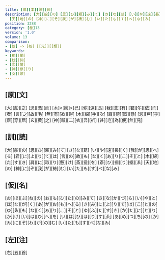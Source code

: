 ```yaml
---
title: [或][本][歌][曰]
description: [大][船][の] [思][ひ][頼][み][て] [さ][な][葛] [い][や][遠][長][く] [我][が][思][へ][る] [君][に][よ][り][て][は] [言][の][故][も] [な][く][あ][り][こ][そ][と] [木][綿][た][す][き] [肩][に][取][り][懸][け] [斎][瓮][を] [斎][ひ][掘][り][据][ゑ]
  [天][地][の] [神][に][ぞ][我][が][祷][む] [い][た][も][す][べ][な][み]
position: 3288
category: [巻]13
version: '1.0'
volume: 13
comparison:
- [始] -> [妨] [[元]][[類]]
keywords:
- [相][聞]
- [枕][詞]
- [恋][情]
- [神][祭][り]
- [女][歌]
---
```


## [原][文]

[大][船][之] [思][憑][而] [木]<[妨]>[己] [弥][遠][長] [我][念][有] [君][尓][依][而][者] [言][之][故][毛] [無][有][欲][得] [木][綿][手][次] [肩][荷][取][懸] [忌][戸][乎] [齋][穿][居] [玄][黄][之] [神][祇][二][衣][吾][祈] [甚][毛][為][便][無][見]

## [訓][読]

[大][船][の] [思][ひ][頼][み][て] [さ][な][葛] [い][や][遠][長][く] [我][が][思][へ][る] [君][に][よ][り][て][は] [言][の][故][も] [な][く][あ][り][こ][そ][と] [木][綿][た][す][き] [肩][に][取][り][懸][け] [斎][瓮][を] [斎][ひ][掘][り][据][ゑ] [天][地][の] [神][に][ぞ][我][が][祷][む] [い][た][も][す][べ][な][み]

## [仮][名]

[お][ほ][ぶ][ね][の] [お][も][ひ][た][の][み][て] [さ][な][か][づ][ら] [い][や][と][ほ][な][が][く] [あ][が][お][も][へ][る] [き][み][に][よ][り][て][は] [こ][と][の][ゆ][ゑ][も] [な][く][あ][り][こ][そ][と] [ゆ][ふ][た][す][き] [か][た][に][と][り][か][け] [い][は][ひ][へ][を] [い][は][ひ][ほ][り][す][ゑ] [あ][め][つ][ち][の] [か][み][に][ぞ][わ][が][の][む] [い][た][も][す][べ][な][み]

## [左][注]

[右][五][首]
